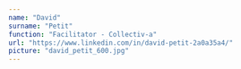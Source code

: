 ```yaml
---
name: "David"
surname: "Petit"
function: "Facilitator - Collectiv-a"
url: "https://www.linkedin.com/in/david-petit-2a0a35a4/"
picture: "david_petit_600.jpg"
---
```

